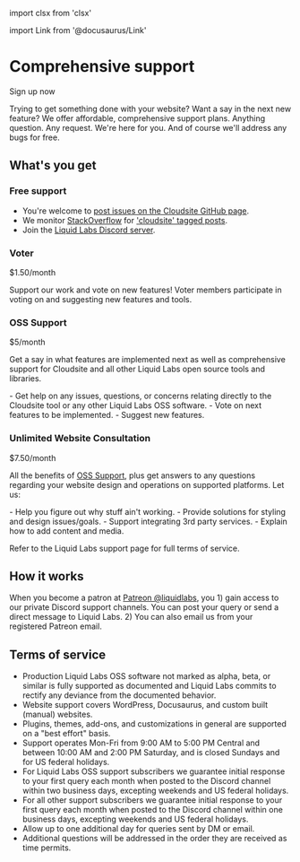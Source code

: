 import clsx from 'clsx'

import Link from '@docusaurus/Link'

# Comprehensive support

<div className="row">
  <Link
    className={clsx('button', 'button--secondary button--lg col col--4 col--offset-4')}
    style={{margin: '1rem auto' }}
    to="https://patreon.com/liquidlabs">
    Sign up now
  </Link>
</div>

Trying to get something done with your website? Want a say in the next new feature? We offer affordable, comprehensive support plans. Anything question. Any request. We're here for you. And of course we'll address any bugs for free.

## What's you get

### Free support

- You're welcome to [post issues on the Cloudsite GitHub page](https://github.com/liquid-labs/cloudsite/issues).
- We monitor [StackOverflow](https://stackoverflow.com) for ['cloudsite' tagged posts](https://stackoverflow.com/questions/tagged/cloudsite).
- Join the [Liquid Labs Discord server](https://discord.gg/YA8Cw9HDWT).

### Voter
<div class="sub-title">
$1.50/month
</div>

Support our work and vote on new features! Voter members participate in voting on and suggesting new features and tools.

### OSS Support
<div class="sub-title">
$5/month
</div>

Get a say in what features are implemented next as well as comprehensive support for Cloudsite and all other Liquid Labs open source tools and libraries.
<div class="flow-list">
- Get help on any issues, questions, or concerns relating directly to the Cloudsite tool or any other Liquid Labs OSS software.
- Vote on next features to be implemented.
- Suggest new features.
</div>

### Unlimited Website Consultation
<div class="sub-title">
$7.50/month
</div>

All the benefits of [OSS Support](#oss-support), plus get answers to any questions regarding your website design and operations on supported platforms. Let us:
<div class="flow-list">
- Help you figure out why stuff ain't working.
- Provide solutions for styling and design issues/goals.
- Support integrating 3rd party services.
- Explain how to add content and media.
</div>

Refer to the Liquid Labs support page for full terms of service.

<!--
### Technology partner for individuals and businesses

All the benefits of [Unlimited Website Consultation](#unlimited-website-consultation), plus:

- Benefit from our decades of experience in technology and cybersecurity; get advice and support on anything tech related. Ask us anything related to:
  - software design and development,
  - data design,
  - operations,
  - CI/CD,
  - vendor/tool evaluation,
  - cybersecurity, and
  - pretty much any technical question you can think of.
- Given access to your repos, we can provide code reviews upon request.
- We provide operational support and can help with deploy and production issues.
-->

## How it works

When you become a patron at [Patreon @liquidlabs](https://patreon.com/liquidlabs), you 1) gain access to our private Discord support channels. You can post your query or send a direct message to Liquid Labs. 2) You can also email us from your registered Patreon email.

## Terms of service

* Production Liquid Labs OSS software not marked as alpha, beta, or similar is fully supported as documented and Liquid Labs commits to rectify any deviance from the documented behavior.
* Website support covers WordPress, Docusaurus, and custom built (manual) websites.
* Plugins, themes, add-ons, and customizations in general are supported on a "best effort" basis.
* Support operates Mon-Fri from 9:00 AM to 5:00 PM Central and between 10:00 AM and 2:00 PM Saturday, and is closed Sundays and for US federal holidays.
* For Liquid Labs OSS support subscribers we guarantee initial response to your first query each month when posted to the Discord channel within two business days, excepting weekends and US federal holidays.
* For all other support subscribers we guarantee initial response to your first query each month when posted to the Discord channel within one business days, excepting weekends and US federal holidays.
* Allow up to one additional day for queries sent by DM or email.
* Additional questions will be addressed in the order they are received as time permits.